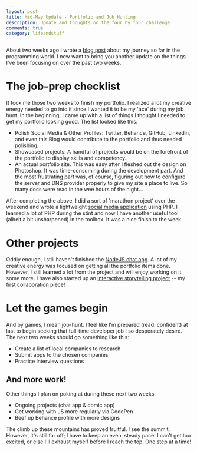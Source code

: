 ```yaml
---
layout: post
title: Mid-May Update - Portfolio and Job Hunting
description: Update and thoughts on the four by four challenge
comments: true
category: lifeandstuff
---
```


About two weeks ago I wrote a [blog post](http://dvrico.github.io/blog/may-update/) about my journey so far in the programming world. I now want to bring you another update on the things I've been focusing on over the past two weeks.

# The job-prep checklist

It took me those two weeks to finish my portfolio. I realized a lot my creative energy needed to go into it since I wanted it to be my 'ace' during my job hunt. In the beginning, I came up with a list of things I thought I needed to get my portfolio looking good. The list looked like this:

* Polish Social Media & Other Profiles: Twitter, Behance, GitHub, Linkedin, and even this Blog would contribute to the portfolio and thus needed polishing.
* Showcased projects: A handful of projects would be on the forefront of the portfolio to display skills and competency.
* An actual portfolio site. This was easy after I fleshed out the design on Photoshop. It was time-consuming during the development part. And the most frustrating part was, of course, figuring out how to configure the server and DNS provider properly to give my site a place to live. So many docs were read in the wee hours of the night...

After completing the above, I did a sort of 'marathon project' over the weekend and wrote a lightweight [social media application](https://github.com/dvrico/demo-social-site) using PHP. I learned a lot of PHP during the stint and now I have another useful tool (albeit a bit unsharpened) in the toolbox. It was a nice finish to the week.

# Other projects

Oddly enough, I still haven't finished the [NodeJS chat app](https://github.com/dvrico/share-the-internet). A lot of my creative energy was focused on getting all the portfolio items done. However, I still learned a lot from the project and will enjoy working on it some more. I have also started up an [interactive storytelling project](https://github.com/dvrico/interactive-comic) -- my first collaboration piece!

# Let the games begin

And by games, I mean job-hunt. I feel like I'm prepared (read: confident) at last to begin seeking that full-time developer job I so desperately desire. The next two weeks should go something like this:

* Create a list of local companies to research
* Submit apps to the chosen companies
* Practice interview questions

## And more work!

Other things I plan on poking at during these next two weeks:

* Ongoing projects (chat app & comic app)
* Get working with JS more regularly via CodePen
* Beef up Behance profile with more designs

The climb up these mountains has proved fruitful. I see the summit. However, it's still far off; I have to keep an even, steady pace. I can't get too excited, or else I'll exhaust myself before I reach the top. One step at a time!
